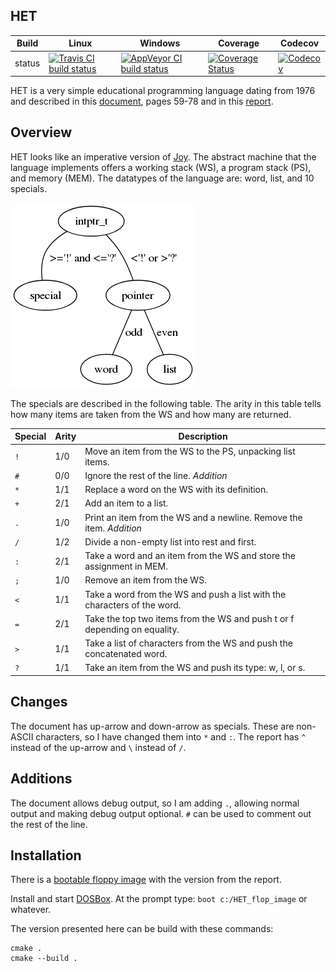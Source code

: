 HET
---

Build|Linux|Windows|Coverage|Codecov
---|---|---|---|---
status|[![Travis CI build status](https://travis-ci.org/Wodan58/HET.svg?branch=master)](https://travis-ci.org/Wodan58/HET)|[![AppVeyor CI build status](https://ci.appveyor.com/api/projects/status/github/Wodan58/HET?branch=master&svg=true)](https://ci.appveyor.com/project/Wodan58/HET)|[![Coverage Status](https://coveralls.io/repos/github/Wodan58/HET/badge.svg?branch=master)](https://coveralls.io/github/Wodan58/HET?branch=master)|[![Codecov](https://codecov.io/gh/Wodan58/HET/branch/master/graph/badge.svg)](https://codecov.io/gh/Wodan58/HET)

HET is a very simple educational programming language dating from 1976
and described in this [document](https://ir.cwi.nl/pub/12870/12870D.pdf),
pages 59-78 and in this [report](https://forth.hcc.nl/w/Verslag/HetLisp).

Overview
--------

HET looks like an imperative version of [Joy](https://github.com/Wodan58/joy1).
The abstract machine that the language implements offers a working stack (WS),
a program stack (PS), and memory (MEM).
The datatypes of the language are: word, list, and 10 specials.

![Datatypes](graph.png)

The specials are described in the following table. The arity in this table
tells how many items are taken from the WS and how many are returned.

Special | Arity | Description
------- | ----- | --------------------------------------------------------------
`!` | 1/0 | Move an item from the WS to the PS, unpacking list items.
`#` | 0/0 | Ignore the rest of the line. *Addition*
`*` | 1/1 | Replace a word on the WS with its definition.
`+` | 2/1 | Add an item to a list.
`.` | 1/0 | Print an item from the WS and a newline. Remove the item. *Addition*
`/` | 1/2 | Divide a non-empty list into rest and first.
`:` | 2/1 | Take a word and an item from the WS and store the assignment in MEM.
`;` | 1/0 | Remove an item from the WS.
`<` | 1/1 | Take a word from the WS and push a list with the characters of the word.
`=` | 2/1 | Take the top two items from the WS and push t or f depending on equality.
`>` | 1/1 | Take a list of characters from the WS and push the concatenated word.
`?` | 1/1 | Take an item from the WS and push its type: w, l, or s.

Changes
-------

The document has up-arrow and down-arrow as specials. These are non-ASCII
characters, so I have changed them into `*` and `:`. The report has `^` instead
of the up-arrow and `\` instead of `/`.

Additions
---------

The document allows debug output, so I am adding `.`, allowing normal output
and making debug output optional. `#` can be used to comment out the rest of
the line.

Installation
------------

There is a [bootable floppy image](https://forth.hcc.nl/w/uploads/Agenda/HET_flop_image) with the version from the report.

Install and start [DOSBox](https://www.dosbox.com). At the prompt type:
`boot c:/HET_flop_image` or whatever.

The version presented here can be build with these commands:

    cmake .
    cmake --build .
